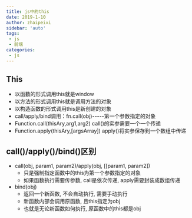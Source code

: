 ```yaml
---
title: js中的this
date: 2019-1-10
author: zhaipeixi
sidebar: 'auto'
tags:
 - js
 - 前端
categories:
 - js
---
```

## This
  - 以函数的形式调用this就是window
  - 以方法的形式调用this就是调用方法的对象
  - 以构造函数的形式调用this是新创建的对象
  - call/apply/bind调用：fn.call(obj)-----第一个参数指定的对象
  - Function.call(thisAry,arg1,arg2)  call()的实参需要一个一个传递
  - Function.apply(thisAry,[argsArray]) apply()将实参保存到一个数组中传递
## call()/apply()/bind()区别
  - call(obj, param1, param2)/apply(obj, [[param1, param2])
    * 只是强制指定函数中的this为第一个参数指定的对象
    * 如果函数执行需要传参数, call是依次传递, apply需要封装成数组传递
  - bind(obj)
    * 返回一个新函数, 不会自动执行, 需要手动执行
    * 新函数内部会调用原函数, 且this指定为obj
    * 也就是无论新函数如何执行, 原函数中的this都是obj
